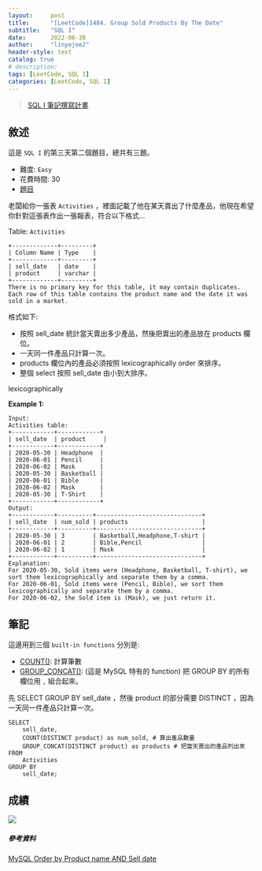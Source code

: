 ```yaml
---
layout:     post
title:      "[LeetCode]1484. Group Sold Products By The Date"
subtitle:   "SQL I"
date:       2022-06-30
author:     "linyejoe2"
header-style: text
catalog: true
# description: 
tags: [LeetCode, SQL I]
categories: [LeetCode, SQL I]
---
```


>[SQL I 筆記撰寫計畫](/2022/06/27/leetcode/SQL/SQL%20I/Starting_write_SQL_I_note/)

## 敘述

這是 `SQL I` 的第三天第二個題目，總共有三題。

+ 難度: `Easy`
+ 花費時間: 30
+ [題目](https://leetcode.com/problems/group-sold-products-by-the-date/)

老闆給你一張表 `Activities` ，裡面記載了他在某天賣出了什麼產品，他現在希望你針對這張表作出一張報表，符合以下格式...

<!--more-->

Table: `Activities`
```
+-------------+---------+
| Column Name | Type    |
+-------------+---------+
| sell_date   | date    |
| product     | varchar |
+-------------+---------+
There is no primary key for this table, it may contain duplicates.
Each row of this table contains the product name and the date it was sold in a market.
```

格式如下:
+ 按照 sell_date 統計當天賣出多少產品，然後把賣出的產品放在 products 欄位。
+ 一天同一件產品只計算一次。
+ products 欄位內的產品必須按照 lexicographically order 來排序。
+ 整個 select 按照 sell_date 由小到大排序。

lexicographically

**Example 1:**

```=
Input: 
Activities table:
+------------+------------+
| sell_date  | product     |
+------------+------------+
| 2020-05-30 | Headphone  |
| 2020-06-01 | Pencil     |
| 2020-06-02 | Mask       |
| 2020-05-30 | Basketball |
| 2020-06-01 | Bible      |
| 2020-06-02 | Mask       |
| 2020-05-30 | T-Shirt    |
+------------+------------+
Output: 
+------------+----------+------------------------------+
| sell_date  | num_sold | products                     |
+------------+----------+------------------------------+
| 2020-05-30 | 3        | Basketball,Headphone,T-shirt |
| 2020-06-01 | 2        | Bible,Pencil                 |
| 2020-06-02 | 1        | Mask                         |
+------------+----------+------------------------------+
Explanation: 
For 2020-05-30, Sold items were (Headphone, Basketball, T-shirt), we sort them lexicographically and separate them by a comma.
For 2020-06-01, Sold items were (Pencil, Bible), we sort them lexicographically and separate them by a comma.
For 2020-06-02, the Sold item is (Mask), we just return it.
```


## 筆記

這邊用到三個 `built-in functions` 分別是:
+ [COUNT()](https://www.w3schools.com/sql/sql_count_avg_sum.asp): 計算筆數
+ [GROUP_CONCAT()](https://www.w3resource.com/mysql/aggregate-functions-and-grouping/aggregate-functions-and-grouping-group_concat.php): (這是 MySQL 特有的 function) 把 GROUP BY 的所有欄位用 `,` 組合起來。

先 SELECT GROUP BY sell_date ，然後 product 的部分需要 DISTINCT ，因為一天同一件產品只計算一次。

```sql=
SELECT
    sell_date,
    COUNT(DISTINCT product) as num_sold, # 算出產品數量
    GROUP_CONCAT(DISTINCT product) as products # 把當天賣出的產品列出來
FROM
    Activities
GROUP BY
    sell_date;
```

## 成績

![](https://i.imgur.com/qbaUlsX.png)

##### 參考資料

[MySQL Order by Product name AND Sell date](https://leetcode.com/problems/group-sold-products-by-the-date/discuss/692814/MySQL-Order-by-Product-name-AND-Sell-date)